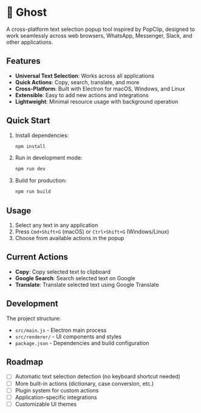 # 👻 Ghost

A cross-platform text selection popup tool inspired by PopClip, designed to work seamlessly across web browsers, WhatsApp, Messenger, Slack, and other applications.

## Features

- **Universal Text Selection**: Works across all applications
- **Quick Actions**: Copy, search, translate, and more
- **Cross-Platform**: Built with Electron for macOS, Windows, and Linux
- **Extensible**: Easy to add new actions and integrations
- **Lightweight**: Minimal resource usage with background operation

## Quick Start

1. Install dependencies:
   ```bash
   npm install
   ```

2. Run in development mode:
   ```bash
   npm run dev
   ```

3. Build for production:
   ```bash
   npm run build
   ```

## Usage

1. Select any text in any application
2. Press `Cmd+Shift+G` (macOS) or `Ctrl+Shift+G` (Windows/Linux)
3. Choose from available actions in the popup

## Current Actions

- **Copy**: Copy selected text to clipboard
- **Google Search**: Search selected text on Google
- **Translate**: Translate selected text using Google Translate

## Development

The project structure:
- `src/main.js` - Electron main process
- `src/renderer/` - UI components and styles
- `package.json` - Dependencies and build configuration

## Roadmap

- [ ] Automatic text selection detection (no keyboard shortcut needed)
- [ ] More built-in actions (dictionary, case conversion, etc.)
- [ ] Plugin system for custom actions
- [ ] Application-specific integrations
- [ ] Customizable UI themes